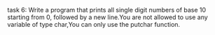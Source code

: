 task 6: Write a program that prints all single digit numbers of base 10 starting from 0, followed by a new line.You are not allowed to use any variable of type char,You can only use the putchar function.
